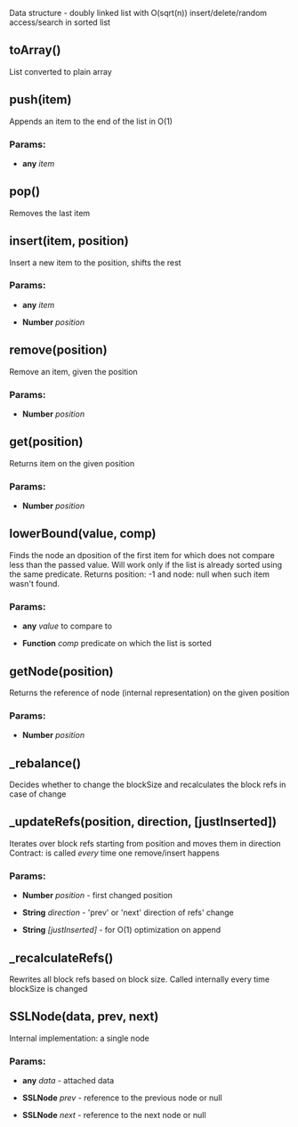 

<!-- Start sqrt-skip-list.js -->

Data structure - doubly linked list with O(sqrt(n))
insert/delete/random access/search in sorted list

## toArray()

List converted to plain array

## push(item)

Appends an item to the end of the list in O(1)

### Params: 

* **any** *item* 

## pop()

Removes the last item

## insert(item, position)

Insert a new item to the position, shifts the rest

### Params: 

* **any** *item* 

* **Number** *position* 

## remove(position)

Remove an item, given the position

### Params: 

* **Number** *position* 

## get(position)

Returns item on the given position

### Params: 

* **Number** *position* 

## lowerBound(value, comp)

Finds the node an dposition of the first item for which does not compare
less than the passed value. Will work only if the list is already sorted
using the same predicate.
Returns position: -1 and node: null when such item wasn&#39;t found.

### Params: 

* **any** *value* to compare to

* **Function** *comp* predicate on which the list is sorted

## getNode(position)

Returns the reference of node (internal representation) on the given position

### Params: 

* **Number** *position* 

## _rebalance()

Decides whether to change the blockSize and recalculates the block refs in
case of change

## _updateRefs(position, direction, [justInserted])

Iterates over block refs starting from position and moves them in direction
Contract: is called *every* time one remove/insert happens

### Params: 

* **Number** *position* - first changed position

* **String** *direction* - &#39;prev&#39; or &#39;next&#39; direction of refs&#39; change

* **String** *[justInserted]* - for O(1) optimization on append

## _recalculateRefs()

Rewrites all block refs based on block size.
Called internally every time blockSize is changed

## SSLNode(data, prev, next)

Internal implementation: a single node

### Params: 

* **any** *data* - attached data

* **SSLNode** *prev* - reference to the previous node or null

* **SSLNode** *next* - reference to the next node or null

<!-- End sqrt-skip-list.js -->

